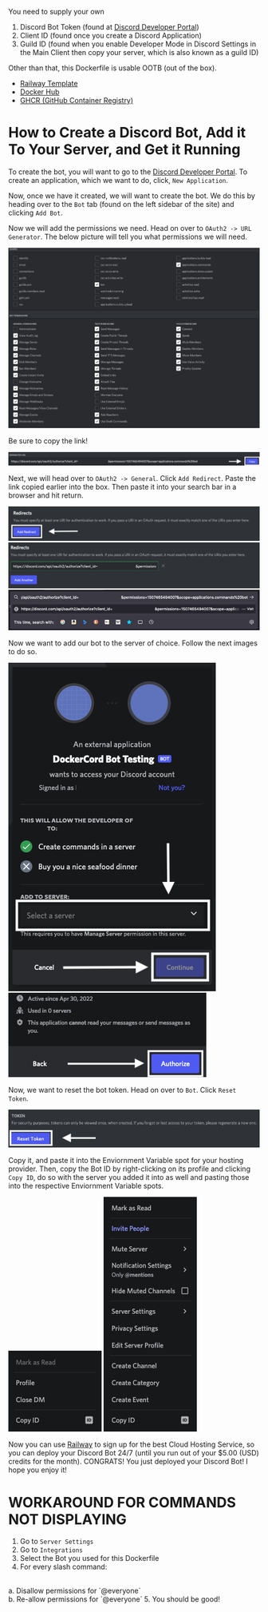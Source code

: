 You need to supply your own
1. Discord Bot Token (found at [Discord Developer Portal](https://discord.com/developers/))
2. Client ID (found once you create a Discord Application)
3. Guild ID (found when you enable Developer Mode in Discord Settings in the Main Client
then copy your server, which is also known as a guild ID)

Other than that, this Dockerfile is usable OOTB (out of the box).

- [Railway Template](https://railway.app/new/template/Vb8UZp?referralCode=BatemaDevelopment)
- [Docker Hub](https://hub.docker.com/r/lukasbatema/dockercord-bot)
- [GHCR (GitHub Container Registry)](https://github.com/users/Lukas-Batema/packages/container/package/dockercord-bot)

# How to Create a Discord Bot, Add it To Your Server, and Get it Running

To create the bot, you will want to go to the [Discord Developer Portal](https://discord.com/developers/). To create an application, which we want to do, click, `New Application`.


Now, once we have it created, we will want to create the bot. We do this by heading over to the `Bot` tab (found on the left sidebar of the site) and clicking `Add Bot`.

Now we will add the permissions we need. Head on over to `OAuth2 -> URL Generator`. The below picture will tell you what permissions we will need.

<img src="tutorial_images/OAuth2Permissions.png" />

Be sure to copy the link!


<img src="tutorial_images/OAuth2GeneratedURLCopyButton.png" />

Next, we will head over to `OAuth2 -> General`. Click `Add Redirect`. Paste the link copied earlier into the box. Then paste it into your search bar in a browser and hit return.

<img src="tutorial_images/AddOAuth2Redirect.png" />

<img src="tutorial_images/PasteOAuth2URL.png" />

<img src="tutorial_images/PasteOAuthURLIntoSearchBar.png" />

Now we want to add our bot to the server of choice. Follow the next images to do so.

<img src="tutorial_images/AddBotToServer.png" />

<img src="tutorial_images/AuthoriseBot.png" />

Now, we want to reset the bot token. Head on over to `Bot`. Click `Reset Token`.

<img src="tutorial_images/ResetToken.png" />

Copy it, and paste it into the Enviornment Variable spot for your hosting provider. Then, copy the Bot ID by right-clicking on its profile and clicking `Copy ID`, do so with the server you added it into as well and pasting those into the respective Enviornment Variable spots.

<img src="tutorial_images/CopyBotID.png" />

<img src="tutorial_images/CopyServerID.png" />

Now you can use [Railway](https://railway.app?referralCode=BatemaDevelopment) to sign up for the best Cloud Hosting Service, so you can deploy your Discord Bot 24/7 (until you run out of your $5.00 (USD) credits for the month). CONGRATS! You just deployed your Discord Bot! I hope you enjoy it!

# WORKAROUND FOR COMMANDS NOT DISPLAYING
1. Go to `Server Settings`
2. Go to `Integrations`
3. Select the Bot you used for this Dockerfile
4. For every slash command:
<br>
a. Disallow permissions for `@everyone`
<br>
b. Re-allow permissions for `@everyone`
5. You should be good!